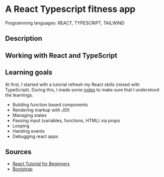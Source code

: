 # A React Typescript fitness app
Programming languages: REACT, TYPESCRIPT, TAILWIND

## Description

## Working with React and TypeScript

## Learning goals
At first, I started with a tutorial refresh my React skills (mixed with TypeScript). During this, I made some [notes](https://github.com/jenniferslagt/hangman/wiki/React-setup) to make sure that I understood the learnings.
* Building function based components
* Rendering markup with JSX
* Managing states
* Passing input (variables, functions, HTML) via props
* Looping
* Handing events
* Debugging react apps

## Sources
* [React Tutorial for Beginners](https://www.youtube.com/watch?v=SqcY0GlETPk)
* [Bootstrap](https://getbootstrap.com/)
